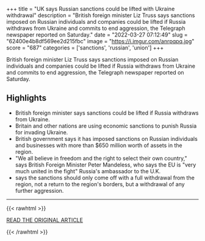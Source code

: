 +++
title = "UK says Russian sanctions could be lifted with Ukraine withdrawal"
description = "British foreign minister Liz Truss says sanctions imposed on Russian individuals and companies could be lifted if Russia withdraws from Ukraine and commits to end aggression, the Telegraph newspaper reported on Saturday."
date = "2022-03-27 07:12:49"
slug = "62400e4b8df569ee2d215fbc"
image = "https://i.imgur.com/anrpqpq.jpg"
score = "687"
categories = ['sanctions', 'russian', 'union']
+++

British foreign minister Liz Truss says sanctions imposed on Russian individuals and companies could be lifted if Russia withdraws from Ukraine and commits to end aggression, the Telegraph newspaper reported on Saturday.

## Highlights

- British foreign minister says sanctions could be lifted if Russia withdraws from Ukraine.
- Britain and other nations are using economic sanctions to punish Russia for invading Ukraine.
- British government says it has imposed sanctions on Russian individuals and businesses with more than $650 million worth of assets in the region.
- "We all believe in freedom and the right to select their own country," says British Foreign Minister Peter Mandeless, who says the EU is "very much united in the fight" Russia's ambassador to the U.K.
- says the sanctions should only come off with a full withdrawal from the region, not a return to the region's borders, but a withdrawal of any further aggression.

---

{{< rawhtml >}}
  <p class="article-category">
    <a target="_blank" href="https://www.reuters.com/world/uk/uk-says-russian-sanctions-could-be-lifted-with-ukraine-withdrawal-report-2022-03-26/">READ THE ORIGINAL ARTICLE</a>
  </p>
{{< /rawhtml >}}
